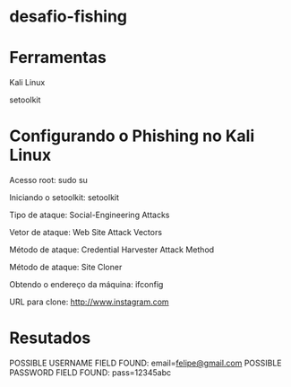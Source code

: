 # desafio-fishing

 # Ferramentas
Kali Linux

setoolkit

 # Configurando o Phishing no Kali Linux

Acesso root: sudo su

Iniciando o setoolkit: setoolkit

Tipo de ataque: Social-Engineering Attacks

Vetor de ataque: Web Site Attack Vectors

Método de ataque: Credential Harvester Attack Method 

Método de ataque: Site Cloner

Obtendo o endereço da máquina: ifconfig

URL para clone: http://www.instagram.com

 # Resutados

 POSSIBLE USERNAME FIELD FOUND: email=felipe@gmail.com
 POSSIBLE PASSWORD FIELD FOUND: pass=12345abc
